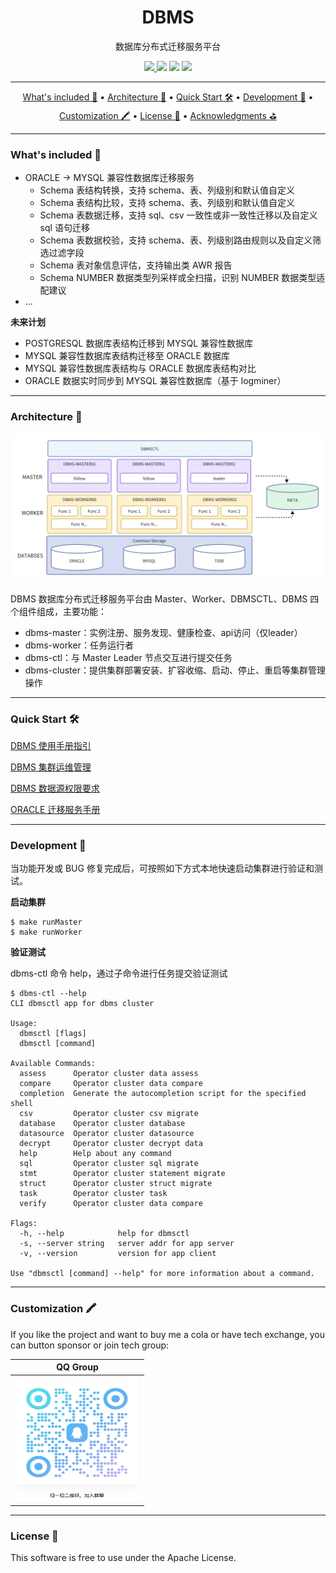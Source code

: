 <h1 align="center">
  DBMS
</h1>

<p align="center">
数据库分布式迁移服务平台
</p>

<div align="center">
  <a href="https://github.com/wentaojin/dbms/actions">
		<img src="https://img.shields.io/github/actions/workflow/status/wentaojin/dbms/release.yml"/>
  </a>
  <img src="https://img.shields.io/github/license/wentaojin/dbms"/>
  <img src="https://img.shields.io/github/downloads/wentaojin/dbms/total">
  <img src="https://img.shields.io/github/issues/wentaojin/dbms">
</div>

-------
<p align="center">
    <a href="#whats-included-">What's included 🚀</a> &bull;
    <a href="#architecture-">Architecture 🌈</a> &bull;
    <a href="#quick-start-">Quick Start 🛠️</a> &bull;
    <a href="#development-">Development 🧬</a> &bull;
    <a href="#customization-">Customization 🖍️</a> &bull;
    <a href="#license-">License 📓</a> &bull;
    <a href="#acknowledgments-">Acknowledgments ⛳</a>
</p>

-------
### What's included 🚀

- ORACLE -> MYSQL 兼容性数据库迁移服务
  - Schema 表结构转换，支持 schema、表、列级别和默认值自定义
  - Schema 表结构比较，支持 schema、表、列级别和默认值自定义
  - Schema 表数据迁移，支持 sql、csv 一致性或非一致性迁移以及自定义 sql 语句迁移
  - Schema 表数据校验，支持 schema、表、列级别路由规则以及自定义筛选过滤字段
  - Schema 表对象信息评估，支持输出类 AWR 报告
  - Schema NUMBER 数据类型列采样或全扫描，识别 NUMBER 数据类型适配建议
- ...

**未来计划**
- POSTGRESQL 数据库表结构迁移到 MYSQL 兼容性数据库
- MYSQL 兼容性数据库表结构迁移至 ORACLE 数据库
- MYSQL 兼容性数据库表结构与 ORACLE 数据库表结构对比
- ORACLE 数据实时同步到 MYSQL 兼容性数据库（基于 logminer）

------
### Architecture 🌈

![DBMS ARCH](/image/dbms-arch.png "DBMS ARCH")

DBMS 数据库分布式迁移服务平台由 Master、Worker、DBMSCTL、DBMS 四个组件组成，主要功能：
- dbms-master：实例注册、服务发现、健康检查、api访问（仅leader）
- dbms-worker：任务运行者
- dbms-ctl：与 Master Leader 节点交互进行提交任务
- dbms-cluster：提供集群部署安装、扩容收缩、启动、停止、重启等集群管理操作

------
### Quick Start 🛠️

[DBMS 使用手册指引](doc/quick_start.md)

[DBMS 集群运维管理](doc/dbms_operation.md)

[DBMS 数据源权限要求](doc/dbms_permissions.md)

[ORACLE 迁移服务手册](doc/oracle_migrate_manual.md)

-------
### Development 🧬
当功能开发或 BUG 修复完成后，可按照如下方式本地快速启动集群进行验证和测试。

**启动集群**
```shell
$ make runMaster
$ make runWorker
```
**验证测试**

dbms-ctl 命令 help，通过子命令进行任务提交验证测试
```shell
$ dbms-ctl --help
CLI dbmsctl app for dbms cluster

Usage:
  dbmsctl [flags]
  dbmsctl [command]

Available Commands:
  assess      Operator cluster data assess
  compare     Operator cluster data compare
  completion  Generate the autocompletion script for the specified shell
  csv         Operator cluster csv migrate
  database    Operator cluster database
  datasource  Operator cluster datasource
  decrypt     Operator cluster decrypt data
  help        Help about any command
  sql         Operator cluster sql migrate
  stmt        Operator cluster statement migrate
  struct      Operator cluster struct migrate
  task        Operator cluster task
  verify      Operator cluster data compare

Flags:
  -h, --help            help for dbmsctl
  -s, --server string   server addr for app server
  -v, --version         version for app client

Use "dbmsctl [command] --help" for more information about a command.
```

-------
### Customization 🖍️
If you like the project and want to buy me a cola or have tech exchange, you can button sponsor or join tech group:

| QQ Group                                      |
|-----------------------------------------------|
| <img src="image/tech-exchange.jpg" height="200" width="200"/> |


-------
### License 📓

This software is free to use under the Apache License.
